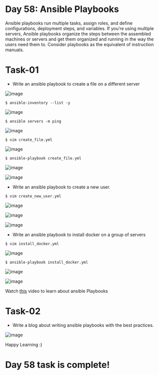 # Day 58: Ansible Playbooks

Ansible playbooks run multiple tasks, assign roles, and define configurations, deployment steps, and variables. If you’re using multiple servers, Ansible playbooks organize the steps between the assembled machines or servers and get them organized and running in the way the users need them to. Consider playbooks as the equivalent of instruction manuals.

# Task-01

- Write an ansible playbook to create a file on a different server

![image](https://github.com/Chaitannyaa/90DaysOfDevOps/assets/117350787/e2f05c0b-a982-45b5-a065-685a0450dbf3)

`$ ansible-inventory --list -y`

![image](https://github.com/Chaitannyaa/90DaysOfDevOps/assets/117350787/3fdb4171-e0fd-4f97-88b5-38766df09244)

`$ ansible servers -m ping`

![image](https://github.com/Chaitannyaa/90DaysOfDevOps/assets/117350787/83da4329-3afa-4675-ae72-98a058941291)

`$ vim create_file.yml`

![image](https://github.com/Chaitannyaa/90DaysOfDevOps/assets/117350787/4c341c48-62c2-4413-b445-4c9528bdfb71)

`$ ansible-playbook create_file.yml`

![image](https://github.com/Chaitannyaa/90DaysOfDevOps/assets/117350787/04c0bb59-ff89-4666-84dc-4389b65fc88b)

![image](https://github.com/Chaitannyaa/90DaysOfDevOps/assets/117350787/0eb87090-b04d-4d0f-a916-20fa3625afec)

- Write an ansible playbook to create a new user.

`$ vim create_new_user.yml`

![image](https://github.com/Chaitannyaa/90DaysOfDevOps/assets/117350787/73b94786-40c9-4b41-b3b4-6e820ac28d6b)

![image](https://github.com/Chaitannyaa/90DaysOfDevOps/assets/117350787/923e658f-9f10-46af-81e6-08eada5e9ff9)

![image](https://github.com/Chaitannyaa/90DaysOfDevOps/assets/117350787/13693376-443b-4ef9-9eca-de04cc15db2c)

- Write an ansible playbook to install docker on a group of servers

`$ vim install_docker.yml`

![image](https://github.com/Chaitannyaa/90DaysOfDevOps/assets/117350787/95c1ee6b-1155-48e9-82bc-bbd2d677be0a)

`$ ansible-playbook install_docker.yml`

![image](https://github.com/Chaitannyaa/90DaysOfDevOps/assets/117350787/7d78dcce-5baa-4734-916f-e10563b01590)

![image](https://github.com/Chaitannyaa/90DaysOfDevOps/assets/117350787/bd237d62-9018-4701-be4f-8619735153f6)

Watch [this](https://youtu.be/089mRKoJTzo) video to learn about ansible Playbooks

# Task-02

- Write a blog about writing ansible playbooks with the best practices.

![image](https://github.com/Chaitannyaa/90DaysOfDevOps/assets/117350787/ca506e26-b615-4a66-b59f-00e2a91d9d5b)

Happy Learning :)

# Day 58 task is complete!
